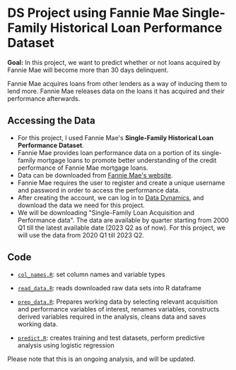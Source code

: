 # DS Project using Fannie Mae Single-Family Historical Loan Performance Dataset

**Goal:**
In this project, we want to predict whether or not loans acquired by Fannie Mae will become more than 30 days delinquent.

<!---
go into foreclosure. 

Foreclosure happens when a lender seizes and sells a property because the homeowner has not been making the required mortgage payments.
-->

Fannie Mae acquires loans from other lenders as a way of inducing them to lend more. Fannie Mae releases data on the loans it has acquired and their performance afterwards. 

## Accessing the Data
- For this project, I used Fannie Mae's **Single-Family Historical Loan Performance Dataset**. 
- Fannie Mae provides loan performance data on a portion of its single-family mortgage loans to promote better understanding of the credit performance of Fannie Mae mortgage loans.
- Data can be downloaded from [Fannie Mae's website](https://capitalmarkets.fanniemae.com/credit-risk-transfer/single-family-credit-risk-transfer/fannie-mae-single-family-loan-performance-data).
- Fannie Mae requires the user to register and create a unique username and password in order to access the performance data.
- After creating the account, we can log in to [Data Dynamics](https://capitalmarkets.fanniemae.com/tools-applications/data-dynamics), and download the data we need for this project.
- We will be downloading "Single-Family Loan Acquisition and Performance data". The data are available by quarter starting from 2000 Q1 till the latest available date (2023 Q2 as of now). For this project, we will use the data from 2020 Q1 till 2023 Q2.

## Code

* [`col_names.R`](https://github.com/debasmita-das-econ/Fannie-mae-loan-prediction-project/blob/main/R_code/col_names.R): set column names and variable types
 
* [`read_data.R`](https://github.com/debasmita-das-econ/Fannie-mae-loan-prediction-project/blob/main/R_code/read_data.R): reads downloaded raw data sets into R dataframe

* [`prep_data.R`](https://github.com/debasmita-das-econ/Fannie-mae-loan-prediction-project/blob/main/R_code/prep_data.R): Prepares working data by selecting relevant acquisition and performance variables of interest, renames variables, constructs derived variables required in the analysis, cleans data and saves working data.
    
* [`predict.R`](https://github.com/debasmita-das-econ/Fannie-mae-loan-prediction-project/blob/main/R_code/predict.R): creates training and test datasets, perform predictive analysis using logistic regression

Please note that this is an ongoing analysis, and will be updated.

<!---
## Required Packages
`dplyr`, `tidyverse`, `data.table`, `gmodels`,


## Predictive Analysis
Perform Logistic Regression

## Project Pipeline


-->
